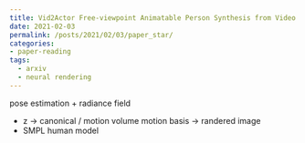 ```yaml
---
title: Vid2Actor Free-viewpoint Animatable Person Synthesis from Video in the Wild
date: 2021-02-03
permalink: /posts/2021/02/03/paper_star/
categories:
- paper-reading
tags:
  - arxiv
  - neural rendering
---
```


pose estimation + radiance field
- z -> canonical / motion volume motion basis -> randered image
- SMPL human model